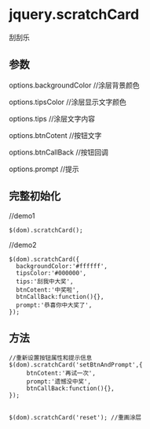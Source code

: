# jquery.scratchCard
刮刮乐

## 参数
 options.backgroundColor //涂层背景颜色

 options.tipsColor //涂层显示文字颜色

 options.tips  //涂层文字内容

 options.btnCotent //按钮文字

 options.btnCallBack //按钮回调

 options.prompt //提示



## 完整初始化
//demo1

	$(dom).scratchCard();

//demo2

	$(dom).scratchCard({
	  backgroundColor:'#ffffff',
	  tipsColor:'#000000',
	  tips:'刮我中大奖',
	  btnCotent:'中奖啦',
	  btnCallBack:function(){},
	  prompt:'恭喜你中大奖了',
	});

 ## 方法

	//重新设置按钮属性和提示信息
	$(dom).scratchCard('setBtnAndPrompt',{
		 btnCotent:'再试一次',
		 prompt:'遗憾没中奖',
		 btnCallBack:function(){},
	}); 


	$(dom).scratchCard('reset'); //重画涂层